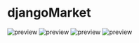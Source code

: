# djangoMarket

![preview](https://github.com/semichuk/djangoMarket/raw/main/preview/1.png)
![preview](https://github.com/semichuk/djangoMarket/raw/main/preview/2.png)
![preview](https://github.com/semichuk/djangoMarket/raw/main/preview/3.png)
![preview](https://github.com/semichuk/djangoMarket/raw/main/preview/4.png)

